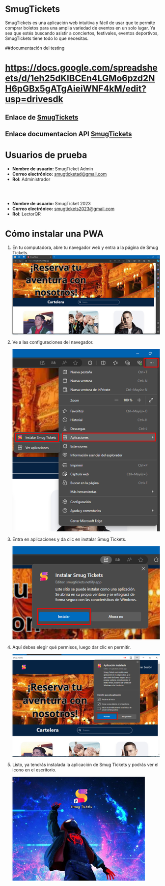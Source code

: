 # SmugTickets
SmugTickets es una aplicación web intuitiva y fácil de usar que te permite comprar boletos para una amplia variedad de eventos en un solo lugar. Ya sea que estés buscando asistir a conciertos, festivales, eventos deportivos, SmugTickets tiene todo lo que necesitas.

##documentación del testing
# https://docs.google.com/spreadsheets/d/1eh25dKlBCEn4LGMo6pzd2NH6pGBx5gATgAieiWNF4kM/edit?usp=drivesdk

## Enlace de [SmugTickets](https://smugtickets.netlify.app/)

## Enlace documentacion API [SmugTickets](https://documenter.getpostman.com/view/20859166/2s93zE3L2K)

# Usuarios de prueba

- **Nombre de usuario:** SmugTicket Admin
- **Correo electrónico:** smugticketad@gmail.com
- **Rol:** Administrador
<br>
<br>

- **Nombre de usuario:** SmugTicket 2023
- **Correo electrónico:** smugtickets2023@gmail.com
- **Rol:** LectorQR


# Cómo instalar una PWA

1. En tu computadora, abre tu navegador web y entra a la página de Smug Tickets.
   ![paso1](/Data/Resource/Inicio.png)

2. Ve a las configuraciones del navegador.

   ![paso2](/Data/Resource/configuracion.png)

3. Entra en aplicaciones y da clic en instalar Smug Tickets.

   ![paso3](/Data/Resource/Instalar.png)

4. Aquí debes elegir qué permisos, luego dar clic en permitir.

   ![paso4](/Data/Resource/permisos.png)

5. Listo, ya tendrás instalada la aplicación de Smug Tickets y podrás ver el icono en el escritorio.

   ![paso5](/Data/Resource/listo.png)

